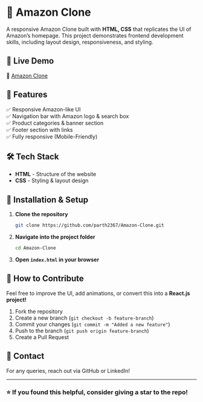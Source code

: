 # 🛒 Amazon Clone

A responsive Amazon Clone built with **HTML, CSS** that replicates the UI of Amazon’s homepage. This project demonstrates frontend development skills, including layout design, responsiveness, and styling.

## 🚀 Live Demo
🔗 [Amazon Clone](https://amazon-clone-by-parthpanchal.vercel.app/)

## 📌 Features
✅ Responsive Amazon-like UI  
✅ Navigation bar with Amazon logo & search box  
✅ Product categories & banner section  
✅ Footer section with links  
✅ Fully responsive (Mobile-Friendly)  

## 🛠 Tech Stack
- **HTML** - Structure of the website  
- **CSS** - Styling & layout design  

## 📂 Installation & Setup
1. **Clone the repository**
   ```bash
   git clone https://github.com/parth2367/Amazon-Clone.git
   ```
2. **Navigate into the project folder**
   ```bash
   cd Amazon-Clone
   ```
3. **Open `index.html` in your browser**

## 🎯 How to Contribute
Feel free to improve the UI, add animations, or convert this into a **React.js project!**

1. Fork the repository
2. Create a new branch (`git checkout -b feature-branch`)
3. Commit your changes (`git commit -m "Added a new feature"`)
4. Push to the branch (`git push origin feature-branch`)
5. Create a Pull Request

## 📧 Contact
For any queries, reach out via GitHub or LinkedIn!

---

### ⭐ If you found this helpful, consider giving a **star** to the repo!
